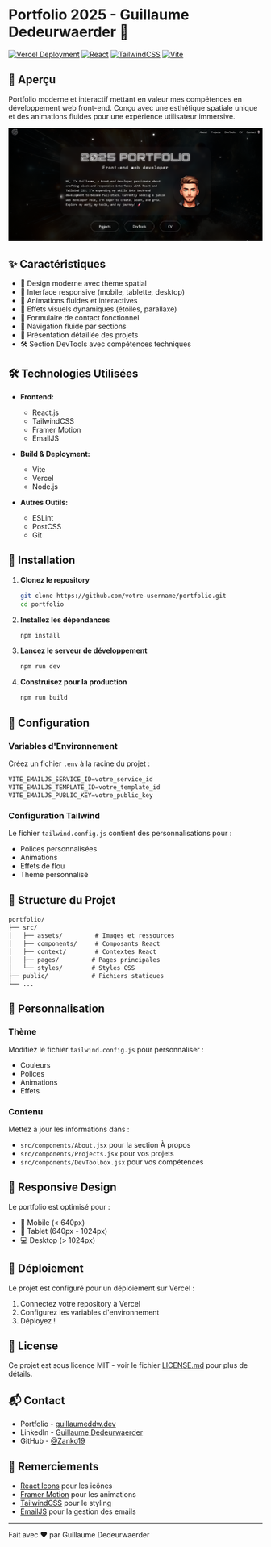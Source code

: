# Portfolio 2025 - Guillaume Dedeurwaerder 🚀

[![Vercel Deployment](https://img.shields.io/badge/vercel-%23000000.svg?style=for-the-badge&logo=vercel&logoColor=white)](https://your-portfolio-url.vercel.app)
[![React](https://img.shields.io/badge/react-%2320232a.svg?style=for-the-badge&logo=react&logoColor=%2361DAFB)](https://reactjs.org/)
[![TailwindCSS](https://img.shields.io/badge/tailwindcss-%2338B2AC.svg?style=for-the-badge&logo=tailwind-css&logoColor=white)](https://tailwindcss.com/)
[![Vite](https://img.shields.io/badge/vite-%23646CFF.svg?style=for-the-badge&logo=vite&logoColor=white)](https://vitejs.dev/)

## 🌌 Aperçu

Portfolio moderne et interactif mettant en valeur mes compétences en développement web front-end. Conçu avec une esthétique spatiale unique et des animations fluides pour une expérience utilisateur immersive.

![Portfolio Preview](./src/assets/preview.png)

## ✨ Caractéristiques

- 🎨 Design moderne avec thème spatial
- 📱 Interface responsive (mobile, tablette, desktop)
- 🚀 Animations fluides et interactives
- 🌟 Effets visuels dynamiques (étoiles, parallaxe)
- 📧 Formulaire de contact fonctionnel
- 🎯 Navigation fluide par sections
- 💼 Présentation détaillée des projets
- 🛠 Section DevTools avec compétences techniques

## 🛠 Technologies Utilisées

- **Frontend:**
  - React.js
  - TailwindCSS
  - Framer Motion
  - EmailJS

- **Build & Deployment:**
  - Vite
  - Vercel
  - Node.js

- **Autres Outils:**
  - ESLint
  - PostCSS
  - Git

## 🚀 Installation

1. **Clonez le repository**
   ```bash
   git clone https://github.com/votre-username/portfolio.git
   cd portfolio
   ```

2. **Installez les dépendances**
   ```bash
   npm install
   ```

3. **Lancez le serveur de développement**
   ```bash
   npm run dev
   ```

4. **Construisez pour la production**
   ```bash
   npm run build
   ```

## 🔧 Configuration

### Variables d'Environnement

Créez un fichier `.env` à la racine du projet :

```env
VITE_EMAILJS_SERVICE_ID=votre_service_id
VITE_EMAILJS_TEMPLATE_ID=votre_template_id
VITE_EMAILJS_PUBLIC_KEY=votre_public_key
```

### Configuration Tailwind

Le fichier `tailwind.config.js` contient des personnalisations pour :
- Polices personnalisées
- Animations
- Effets de flou
- Thème personnalisé

## 📁 Structure du Projet

```
portfolio/
├── src/
│   ├── assets/         # Images et ressources
│   ├── components/     # Composants React
│   ├── context/        # Contextes React
│   ├── pages/         # Pages principales
│   └── styles/        # Styles CSS
├── public/            # Fichiers statiques
└── ...
```

## 🎨 Personnalisation

### Thème

Modifiez le fichier `tailwind.config.js` pour personnaliser :
- Couleurs
- Polices
- Animations
- Effets

### Contenu

Mettez à jour les informations dans :
- `src/components/About.jsx` pour la section À propos
- `src/components/Projects.jsx` pour vos projets
- `src/components/DevToolbox.jsx` pour vos compétences

## 📱 Responsive Design

Le portfolio est optimisé pour :
- 📱 Mobile (< 640px)
- 📱 Tablet (640px - 1024px)
- 💻 Desktop (> 1024px)

## 🚀 Déploiement

Le projet est configuré pour un déploiement sur Vercel :

1. Connectez votre repository à Vercel
2. Configurez les variables d'environnement
3. Déployez !

## 📝 License

Ce projet est sous licence MIT - voir le fichier [LICENSE.md](LICENSE.md) pour plus de détails.

## 📬 Contact

- Portfolio - [guillaumeddw.dev](https://your-portfolio-url.vercel.app)
- LinkedIn - [Guillaume Dedeurwaerder](https://www.linkedin.com/in/guillaume-dedeurwaerder-322103177/)
- GitHub - [@Zanko19](https://github.com/Zanko19)

## 🙏 Remerciements

- [React Icons](https://react-icons.github.io/react-icons/) pour les icônes
- [Framer Motion](https://www.framer.com/motion/) pour les animations
- [TailwindCSS](https://tailwindcss.com/) pour le styling
- [EmailJS](https://www.emailjs.com/) pour la gestion des emails

---

Fait avec ❤️ par Guillaume Dedeurwaerder
